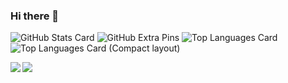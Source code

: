 ### Hi there 👋

![GitHub Stats Card](https://github-readme-stats.vercel.app/api?username=inomeuu)
![GitHub Extra Pins](https://github-readme-stats.vercel.app/api/pin/?username=inomeuu&repo=homebridge-switchbot-for-mac)
![Top Languages Card](https://github-readme-stats.vercel.app/api/top-langs/?username=inomeuu)
![Top Languages Card (Compact layout)](https://github-readme-stats.vercel.app/api/top-langs/?username=inomeuu&layout=compact)

<a href="https://github.com/anuraghazra/github-readme-stats">
  <img align="left" src="https://github-readme-stats.vercel.app/api?username=inomeuu&count_private=true&show_icons=true" />
</a>
<a href="https://github.com/anuraghazra/github-readme-stats">
  <img align="left" src="https://github-readme-stats.vercel.app/api/top-langs/?username=inomeuu" />
</a>

<!--
**inomeuu/inomeuu** is a ✨ _special_ ✨ repository because its `README.md` (this file) appears on your GitHub profile.

Here are some ideas to get you started:

- 🔭 I’m currently working on ...
- 🌱 I’m currently learning ...
- 👯 I’m looking to collaborate on ...
- 🤔 I’m looking for help with ...
- 💬 Ask me about ...
- 📫 How to reach me: ...
- 😄 Pronouns: ...
- ⚡ Fun fact: ...
-->
